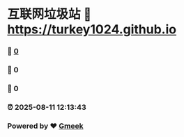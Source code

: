 # 互联网垃圾站 :link: https://turkey1024.github.io 
### :page_facing_up: [0](https://turkey1024.github.io/tag.html) 
### :speech_balloon: 0 
### :hibiscus: 0 
### :alarm_clock: 2025-08-11 12:13:43 
### Powered by :heart: [Gmeek](https://github.com/Meekdai/Gmeek)
